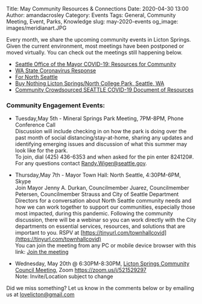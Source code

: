 Title: May Community Resources & Connections 
Date: 2020-04-30 13:00
Author: amandacrosley
Category: Events
Tags: General, Community Meeting, Event, Parks, Knowledge
slug: may-2020-events
og_image: images/meridianart.JPG

Every month, we share the upcoming community events in Licton Springs. Given the current environment, most meetings have been postponed or moved virtually. You can check out the meetings still happening below. 

* [Seattle Office of the Mayor COVID-19: Resources for Community](https://www.seattle.gov/mayor/covid-19)
* [WA State Coronavirus Response](https://www.coronavirus.wa.gov)
* [For North Seattle](https://www.facebook.com/groups/fornorthseattle/?ref=br_rs)
* [Buy Nothing Licton Springs/North College Park, Seattle, WA](https://www.facebook.com/groups/131617810551046/)
* [Community Crowdsourced SEATTLE COVID-19 Document of Resources](https://docs.google.com/document/d/1H5qt--7wRfx4z5jzgi0aJtLKbyYr1vBDTA02Zt7gmac/edit?fbclid=IwAR1b9jnIpIjBdb06VCjw-U1B9Bs2jOdmKC-4VJIL931ASORQvOXnPilxzDo) 

### Community Engagement Events:

*  Tuesday,May 5th - Mineral Springs Park Meeting, 7PM-8PM, Phone Conference Call<br>
Discussion will include checking in on how the park is doing over the past month of social distancing/stay-at-home, sharing any updates and identifying emerging issues and discussion of what this summer may look like for the park. <br> To join, dial (425) 436-6353 and when asked for the pin enter 824120#. For any questions contact Randy.Wiger@seattle.gov. 

*  Thursday,May 7th - Mayor Town Hall: North Seattle, 4:30PM-6PM, Skype<br>
Join Mayor Jenny A. Durkan, Councilmember Juarez, Councilmember Petersen, Councilmember Strauss and City of Seattle Department Directors for a conversation about North Seattle community needs and how we can work together to support our communities, especially those most impacted, during this pandemic. Following the community discussion, there will be a webinar so you can work directly with the City departments on essential services, resources, and solutions that are important to you.
RSPV at [https://tinyurl.com/townhallcovid](https://tinyurl.com/townhallcovid) <br> 
You can join the meeting from any PC or mobile device browser with this link: [Join the meeting](https://nam12.safelinks.protection.outlook.com/?url=https%3A%2F%2Fjoin-noam.broadcast.skype.com%2Fseattle.gov%2Fac6b2a5bb2964bd88b6929bd7fe7d927&data=02%7C01%7C%7C999d36abfa63421f447b08d7eb8beabe%7C84df9e7fe9f640afb435aaaaaaaaaaaa%7C1%7C0%7C637236858475381921&sdata=%2BFxpXTGtIRGHHM%2BFdQHh%2BWPmrGEyA9V7uQMUJdevhDc%3D&reserved=0)

*   Wednesday, May 20th @ 6:30PM-8:30PM, [Licton Springs Community Council Meeting](http://lictonsprings.org/), Zoom https://zoom.us/j/521529297 <br />
Note: Invite/Location subject to change

Did we miss something? Let us know in the comments below or by emailing us at [lovelicton@gmail.com](mailto:lovelicton@gmail.com)
